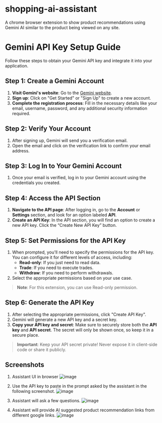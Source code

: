 # shopping-ai-assistant
A chrome browser extension to show product recommendations using Gemini AI similar to the product being viewed on any site.

# Gemini API Key Setup Guide

Follow these steps to obtain your Gemini API key and integrate it into your application.

## Step 1: Create a Gemini Account

1. **Visit Gemini's website**: Go to the [Gemini website](https://www.gemini.com/).
2. **Sign up**: Click on "Get Started" or "Sign Up" to create a new account.
3. **Complete the registration process**: Fill in the necessary details like your email, username, password, and any additional security information required.

## Step 2: Verify Your Account

1. After signing up, Gemini will send you a verification email.
2. Open the email and click on the verification link to confirm your email address.

## Step 3: Log In to Your Gemini Account

1. Once your email is verified, log in to your Gemini account using the credentials you created.

## Step 4: Access the API Section

1. **Navigate to the API page**: After logging in, go to the **Account** or **Settings** section, and look for an option labeled **API**.
2. **Create an API Key**: In the API section, you will find an option to create a new API key. Click the “Create New API Key” button.

## Step 5: Set Permissions for the API Key

1. When prompted, you'll need to specify the permissions for the API key. You can configure it for different levels of access, including:
   - **Read-only**: If you just need to read data.
   - **Trade**: If you need to execute trades.
   - **Withdraw**: If you need to perform withdrawals.
2. Select the appropriate permissions based on your use case.

> **Note**: For this extension, you can use Read-only permission.

## Step 6: Generate the API Key

1. After selecting the appropriate permissions, click "Create API Key".
2. Gemini will generate a new API key and a secret key.
3. **Copy your API key and secret**: Make sure to securely store both the **API key** and **API secret**. The secret will only be shown once, so keep it in a secure place.

> **Important**: Keep your API secret private! Never expose it in client-side code or share it publicly.


## Screenshots

1. Assistant UI in browser
![image](https://github.com/user-attachments/assets/2c72b46e-e9e6-40e0-a270-52b71592bcac)

2. Use the API key to paste in the prompt asked by the assistant in the following screenshot.
![image](https://github.com/user-attachments/assets/41ff92b3-47cf-406b-aaf4-145025ab52e6)

3. Assistant will ask a few questions.
![image](https://github.com/user-attachments/assets/8fb32b4b-47bc-46c2-b7d1-421eba9cff22)

4. Assistant will provide AI suggested product recommendation links from different google links.
![image](https://github.com/user-attachments/assets/2d1fe5c2-d2cf-4e11-a94f-edfeda766ea0)